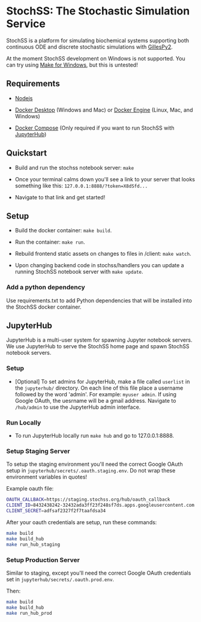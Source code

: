 # StochSS: The Stochastic Simulation Service

StochSS is a platform for simulating biochemical systems supporting both continuous ODE and discrete stochastic simulations with [GillesPy2](https://github.com/GillesPy2/GillesPy2). 

At the moment StochSS development on Windows is not supported. You can try using [Make for Windows](http://gnuwin32.sourceforge.net/packages/make.htm), but this is untested!

## Requirements

- [Nodejs](https://nodejs.org/)

- [Docker Desktop](https://www.docker.com/products/docker-desktop) (Windows and Mac) or [Docker Engine](https://docs.docker.com/install/) (Linux, Mac, and Windows)

- [Docker Compose](https://docs.docker.com/compose/install/) (Only required if you want to run StochSS with [JupyterHub](https://jupyterhub.readthedocs.io/en/stable/#))

## Quickstart

- Build and run the stochss notebook server: `make`

- Once your terminal calms down you'll see a link to your server that looks something like this: `127.0.0.1:8888/?token=X8dSfd...`


- Navigate to that link and get started!

## Setup

- Build the docker container: `make build`.

- Run the container: `make run`.

- Rebuild frontend static assets on changes to files in /client:  `make watch`.

- Upon changing backend code in stochss/handlers you can update a running StochSS notebook server  with `make update`.

### Add a python dependency

Use requirements.txt to add Python dependencies that will be installed into the StochSS docker container.

## JupyterHub

JupyterHub is a multi-user system for spawning Jupyter notebook servers. We use JupyterHub to serve the StochSS home page and spawn StochSS notebook servers.

### Setup

- [Optional] To set admins for JupyterHub, make a file called `userlist` in the `jupyterhub/` directory. On each line of this file place a username followed by the word 'admin'. For example: `myuser admin`. If using Google OAuth, the uesrname will be a gmail address. Navigate to `/hub/admin` to use the JupyterHub admin interface.

### Run Locally

- To run JupyterHub locally run `make hub` and go to 127.0.0.1:8888.

### Setup Staging Server

To setup the staging environment you'll need the correct Google OAuth setup in `jupyterhub/secrets/.oauth.staging.env`. Do not wrap these environment variables in quotes!

Example oauth file:

```bash
OAUTH_CALLBACK=https://staging.stochss.org/hub/oauth_callback
CLIENT_ID=8432438242-32432ada3ff23f248sf7ds.apps.googleusercontent.com
CLIENT_SECRET=adfsaf2327f2f7taafdsa34
```

After your oauth credentials are setup, run these commands:

```bash
make build
make build_hub
make run_hub_staging
```

### Setup Production Server

Similar to staging, except you'll need the correct Google OAuth credentials set in `jupyterhub/secrets/.oauth.prod.env`.

Then:

```bash
make build
make build_hub
make run_hub_prod
```

